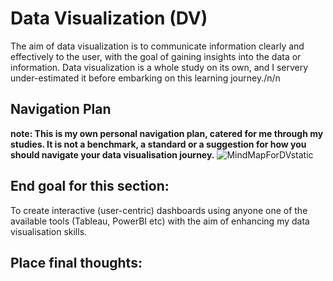 # Data Visualization (DV)
The aim of data visualization is to communicate information clearly and effectively to the user, with the goal of gaining insights into the data or information.
Data visualization is a whole study on its own, and I servery under-estimated it before embarking on this learning journey./n/n

## Navigation Plan
**note: This is my own personal navigation plan, catered for me through my studies. It is not a benchmark, a standard or a suggestion for how you should navigate your data visualisation journey.**
![MindMapForDVstatic](https://github.com/PreciousNosiphoDonkrag/Data-Visualization/assets/153648767/1c6baef3-d1e7-4f07-b68a-5772ad4f679f)

## End goal for this section:
To create interactive (user-centric) dashboards using anyone one of the available tools (Tableau, PowerBI etc) with the aim of enhancing my data visualisation skills.

## Place final thoughts:
